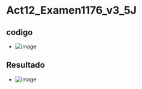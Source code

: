 # Act12_Examen1176_v3_5J
## codigo
- ![image](https://github.com/user-attachments/assets/0c36e984-c072-4433-83d4-5fc7cefd352e)
## Resultado
- ![image](https://github.com/user-attachments/assets/df488f29-2bba-4ff2-ac36-d9a997f42b7a)


